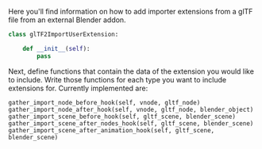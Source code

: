 Here you'll find information on how to add importer extensions from a glTF file from an external Blender addon.


```python
class glTF2ImportUserExtension:

    def __init__(self):
        pass
```

Next, define functions that contain the data of the extension you would like to include. Write those functions for each type you want to include extensions for. Currently implemented are:

```
gather_import_node_before_hook(self, vnode, gltf_node)
gather_import_node_after_hook(self, vnode, gltf_node, blender_object)
gather_import_scene_before_hook(self, gltf_scene, blender_scene)
gather_import_scene_after_nodes_hook(self, gltf_scene, blender_scene)
gather_import_scene_after_animation_hook(self, gltf_scene, blender_scene)
```
